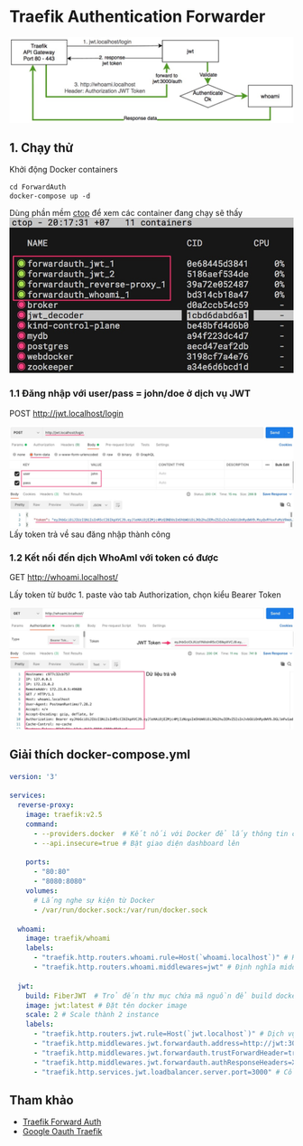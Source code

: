 # Traefik Authentication Forwarder

![](image/diagram.jpg)

## 1. Chạy thử
Khởi động Docker containers
```
cd ForwardAuth
docker-compose up -d
```
Dùng phần mềm [ctop](https://github.com/bcicen/ctop) để xem các container đang chạy sẽ thấy
![](image/ctop.jpg)


### 1.1 Đăng nhập với user/pass = john/doe ở dịch vụ JWT
POST http://jwt.localhost/login

![](image/login.jpg)
Lấy token trả về sau đăng nhập thành công

### 1.2 Kết nối đến dịch WhoAmI với token có được
GET http://whoami.localhost/

Lấy token từ bước 1. paste vào tab Authorization, chọn kiểu Bearer Token

![](image/whoami.jpg)

## Giải thích docker-compose.yml
```yaml
version: '3'

services:
  reverse-proxy:
    image: traefik:v2.5
    command: 
      - --providers.docker  # Kết nối với Docker để lấy thông tin containers thực tế bên trong
      - --api.insecure=true # Bật giao diện dashboard lên

    ports:      
      - "80:80"
      - "8080:8080"
    volumes:
      # Lắng nghe sự kiện từ Docker
      - /var/run/docker.sock:/var/run/docker.sock

  whoami:
    image: traefik/whoami
    labels:
      - "traefik.http.routers.whoami.rule=Host(`whoami.localhost`)" # Hứng các request whoami.localhost vào service này
      - "traefik.http.routers.whoami.middlewares=jwt" # Định nghĩa middle ware trỏ đến service jwt

  jwt:
    build: FiberJWT  # Trỏ đến thư mục chứa mã nguồn để build docker image
    image: jwt:latest # Đặt tên docker image
    scale: 2 # Scale thành 2 instance
    labels:
      - "traefik.http.routers.jwt.rule=Host(`jwt.localhost`)" # Dịch vụ này hứng các request jwt.localhost
      - "traefik.http.middlewares.jwt.forwardauth.address=http://jwt:3000/auth" # Địa chỉ để nhận các request cần xác thực JWT
      - "traefik.http.middlewares.jwt.forwardauth.trustForwardHeader=true" # Forward tất cả header nếu xác thực thành công
      - "traefik.http.middlewares.jwt.forwardauth.authResponseHeaders=X-Forwarded-User"
      - "traefik.http.services.jwt.loadbalancer.server.port=3000" # Cổng load balancer dịch vụ JWT là 3000
```

## Tham khảo

- [Traefik Forward Auth](https://github.com/thomseddon/traefik-forward-auth)
- [Google Oauth Traefik](https://www.smarthomebeginner.com/google-oauth-with-traefik-2-docker/)
